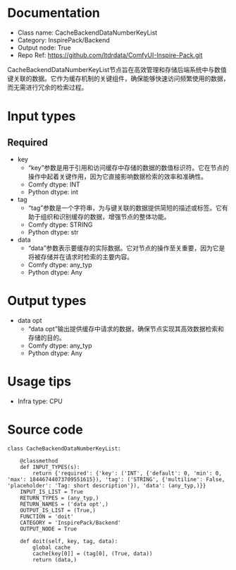 # Documentation
- Class name: CacheBackendDataNumberKeyList
- Category: InspirePack/Backend
- Output node: True
- Repo Ref: https://github.com/ltdrdata/ComfyUI-Inspire-Pack.git

CacheBackendDataNumberKeyList节点旨在高效管理和存储后端系统中与数值键关联的数据。它作为缓存机制的关键组件，确保能够快速访问频繁使用的数据，而无需进行冗余的检索过程。

# Input types
## Required
- key
    - “key”参数是用于引用和访问缓存中存储的数据的数值标识符。它在节点的操作中起着关键作用，因为它直接影响数据检索的效率和准确性。
    - Comfy dtype: INT
    - Python dtype: int
- tag
    - “tag”参数是一个字符串，为与键关联的数据提供简短的描述或标签。它有助于组织和识别缓存的数据，增强节点的整体功能。
    - Comfy dtype: STRING
    - Python dtype: str
- data
    - “data”参数表示要缓存的实际数据。它对节点的操作至关重要，因为它是将被存储并在请求时检索的主要内容。
    - Comfy dtype: any_typ
    - Python dtype: Any

# Output types
- data opt
    - “data opt”输出提供缓存中请求的数据，确保节点实现其高效数据检索和存储的目的。
    - Comfy dtype: any_typ
    - Python dtype: Any

# Usage tips
- Infra type: CPU

# Source code
```
class CacheBackendDataNumberKeyList:

    @classmethod
    def INPUT_TYPES(s):
        return {'required': {'key': ('INT', {'default': 0, 'min': 0, 'max': 18446744073709551615}), 'tag': ('STRING', {'multiline': False, 'placeholder': 'Tag: short description'}), 'data': (any_typ,)}}
    INPUT_IS_LIST = True
    RETURN_TYPES = (any_typ,)
    RETURN_NAMES = ('data opt',)
    OUTPUT_IS_LIST = (True,)
    FUNCTION = 'doit'
    CATEGORY = 'InspirePack/Backend'
    OUTPUT_NODE = True

    def doit(self, key, tag, data):
        global cache
        cache[key[0]] = (tag[0], (True, data))
        return (data,)
```